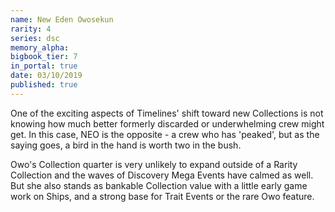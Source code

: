 ```yaml
---
name: New Eden Owosekun
rarity: 4
series: dsc
memory_alpha:
bigbook_tier: 7
in_portal: true
date: 03/10/2019
published: true
---
```


One of the exciting aspects of Timelines' shift toward new Collections is not knowing how much better formerly discarded or underwhelming crew might get. In this case, NEO is the opposite - a crew who has 'peaked', but as the saying goes, a bird in the hand is worth two in the bush.

Owo's Collection quarter is very unlikely to expand outside of a Rarity Collection and the waves of Discovery Mega Events have calmed as well. But she also stands as bankable Collection value with a little early game work on Ships, and a strong base for Trait Events or the rare Owo feature.
